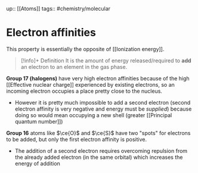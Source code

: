 up:: [[Atoms]]
tags:: #chemistry/molecular 

# Electron affinities

This property is essentially the opposite of [[Ionization energy]].

>[!info]+ Definition
>It is the amount of energy released/required to **add** an electron to an element in the gas phase.

**Group 17 (halogens)** have very high electron affinities because of the high [[Effective nuclear charge]] experienced by existing electrons, so an incoming electron occupies a place pretty close to the nucleus.
- However it is pretty much impossible to add a second electron (second electron affinity is very negative and energy must be *supplied*) because doing so would mean occupying a new shell (greater [[Principal quantum number]])

**Group 16** atoms like $\ce{O}$ and $\ce{S}$ have two "spots" for electrons to be added, but only the first electron affinity is positive.
- The addition of a second electron requires overcoming repulsion from the already added electron (in the same orbital) which increases the energy of addition